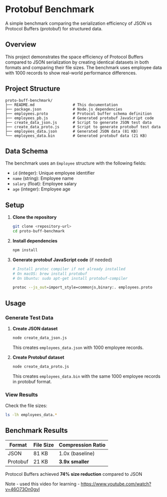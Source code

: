 # Protobuf Benchmark

A simple benchmark comparing the serialization efficiency of JSON vs Protocol Buffers (protobuf) for structured data.

## Overview

This project demonstrates the space efficiency of Protocol Buffers compared to JSON serialization by creating identical datasets in both formats and comparing their file sizes. The benchmark uses employee data with 1000 records to show real-world performance differences.

## Project Structure

```
proto-buff-benchmark/
├── README.md                 # This documentation
├── package.json              # Node.js dependencies
├── employees.proto           # Protocol buffer schema definition
├── employees_pb.js           # Generated protobuf JavaScript code
├── create_data_json.js       # Script to generate JSON test data
├── create_data_proto.js      # Script to generate protobuf test data
├── employees_data.json       # Generated JSON data (81 KB)
└── employees_data.bin        # Generated protobuf data (21 KB)
```

## Data Schema

The benchmark uses an `Employee` structure with the following fields:
- `id` (integer): Unique employee identifier
- `name` (string): Employee name
- `salary` (float): Employee salary
- `age` (integer): Employee age

## Setup

1. **Clone the repository**
   ```bash
   git clone <repository-url>
   cd proto-buff-benchmark
   ```

2. **Install dependencies**
   ```bash
   npm install
   ```

3. **Generate protobuf JavaScript code** (if needed)
   ```bash
   # Install protoc compiler if not already installed
   # On macOS: brew install protobuf
   # On Ubuntu: sudo apt-get install protobuf-compiler
   
   protoc --js_out=import_style=commonjs,binary:. employees.proto
   ```

## Usage

### Generate Test Data

1. **Create JSON dataset**
   ```bash
   node create_data_json.js
   ```
   This creates `employees_data.json` with 1000 employee records.

2. **Create Protobuf dataset**
   ```bash
   node create_data_proto.js
   ```
   This creates `employees_data.bin` with the same 1000 employee records in protobuf format.

### View Results

Check the file sizes:
```bash
ls -lh employees_data.*
```

## Benchmark Results

| Format   | File Size | Compression Ratio |
|----------|-----------|-------------------|
| JSON     | 81 KB     | 1.0x (baseline)   |
| Protobuf | 21 KB     | **3.9x smaller**  |

Protocol Buffers achieved **74% size reduction** compared to JSON

Note - used this video for learning - https://www.youtube.com/watch?v=46O73On0gyI